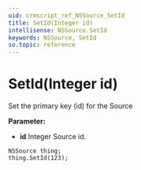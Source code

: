 ```yaml
---
uid: crmscript_ref_NSSource_SetId
title: SetId(Integer id)
intellisense: NSSource.SetId
keywords: NSSource, SetId
so.topic: reference
---
```


# SetId(Integer id)

Set the primary key (id) for the Source

**Parameter:** 
* **id** Integer Source id.

```crmscript
NSSource thing;
thing.SetId(123);
```

